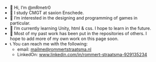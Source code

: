 - 👋 Hi, I’m @mRmetr0
- 🏫 I study CMGT at saxion Enschede.
- 💭 I’m interested in the designing and programming of games in particular.
- 📖 I’m currently learning Unity, html & css. I hope to learn in the future.
- 📝 Most of my past work has been put in the repositories of others. I hope to add more of my own work on this page soon.
- 📞 You can reach me with the following:
  * email: mailme@rommertstraatsma.nl
  * LinkedOn: www.linkedin.com/in/rommert-straatsma-929135234

<!---
mRmetr0/mRmetr0 is a ✨ special ✨ repository because its `README.md` (this file) appears on your GitHub profile.
You can click the Preview link to take a look at your changes.
--->
